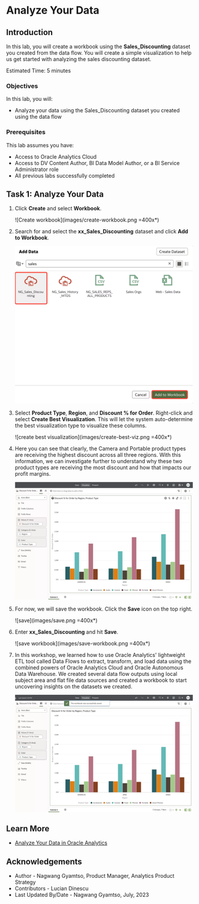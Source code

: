 # Analyze Your Data

## Introduction
In this lab, you will create a workbook using the **Sales\_Discounting** dataset you created from the data flow. You will create a simple visualization to help us get started with analyzing the sales discounting dataset.

Estimated Time: 5 minutes

### Objectives

In this lab, you will:
* Analyze your data using the Sales_Discounting dataset you created using the data flow

### Prerequisites

This lab assumes you have:
* Access to Oracle Analytics Cloud
* Access to DV Content Author, BI Data Model Author, or a BI Service Administrator role
* All previous labs successfully completed

## Task 1: Analyze Your Data

1. Click **Create** and select **Workbook**.

	![Create workbook](images/create-workbook.png =400x*)

2. Search for and select the **xx\_Sales\_Discounting** dataset and click **Add to Workbook**.

	![add to workbook](images/add-to-workbook.png)

3. Select **Product Type**, **Region**, and **Discount % for Order**. Right-click and select **Create Best Visualization**. This will let the system auto-determine the best visualization type to visualize these columns.

	![create best visualization](images/create-best-viz.png =400x*)

4. Here you can see that clearly, the Camera and Portable product types are receiving the highest discount across all three regions. With this information, we can investigate further to understand why these two product types are receiving the most discount and how that impacts our profit margins.

	![results](images/results.png)

5. For now, we will save the workbook. Click the **Save** icon on the top right.

	![save](images/save.png =400x*)

6. Enter **xx\_Sales\_Discounting** and hit **Save**.

	![save workbook](images/save-workbook.png =400x*)

7. In this workshop, we learned how to use Oracle Analytics' lightweight ETL tool called Data Flows to extract, transform, and load data using the combined powers of Oracle Analytics Cloud and Oracle Autonomous Data Warehouse. We created several data flow outputs using local subject area and flat file data sources and created a workbook to start uncovering insights on the datasets we created.

	![conclusion](images/conclusion.png)

## Learn More
* [Analyze Your Data in Oracle Analytics](https://docs.oracle.com/en/cloud/paas/analytics-cloud/tutorial-analyze-data/#before_you_begin)

## Acknowledgements
* Author - Nagwang Gyamtso, Product Manager, Analytics Product Strategy
* Contributors - Lucian Dinescu
* Last Updated By/Date - Nagwang Gyamtso, July, 2023
